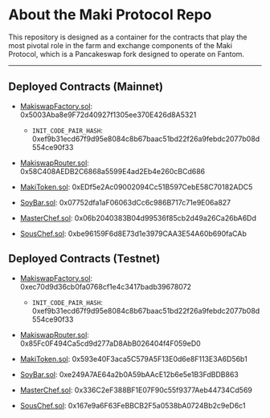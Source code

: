 # About the Maki Protocol Repo
This repository is designed as a container for the contracts that play the most pivotal role in the farm and exchange components of the Maki Protocol, which is a Pancakeswap fork designed to operate on Fantom.
___

## Deployed Contracts (Mainnet)
- [MakiswapFactory.sol](https://ftmscan.com/address/0x5003Aba8e9F72d40927f1305ee370E426d8A5321#code): 0x5003Aba8e9F72d40927f1305ee370E426d8A5321
    - `INIT_CODE_PAIR_HASH`: 0xef9b31ecd67f9d95e8084c8b67baac51bd22f26a9febdc2077b08d554ce90f33  
- [MakiswapRouter.sol](https://ftmscan.com/address/0x58C408AEDB2C6868a5599E4ad2Eb4e260cBCd686#code): 0x58C408AEDB2C6868a5599E4ad2Eb4e260cBCd686

- [MakiToken.sol](https://ftmscan.com/address/0xEDf5e2Ac09002094Cc51B597CebE58C70182ADC5#code): 0xEDf5e2Ac09002094Cc51B597CebE58C70182ADC5
- [SoyBar.sol](https://ftmscan.com/address/0x07752dfa1aF06063dCc6c986B717c71e9E06a827#code): 0x07752dfa1aF06063dCc6c986B717c71e9E06a827
- [MasterChef.sol](https://ftmscan.com/address/0x06b2040383B04d99536f85cb2d49a26Ca26bA6Dd#code): 0x06b2040383B04d99536f85cb2d49a26Ca26bA6Dd
- [SousChef.sol](https://ftmscan.com/address/0xbe96159F6d8E73d1e3979CAA3E54A60b690faCAb#code): 0xbe96159F6d8E73d1e3979CAA3E54A60b690faCAb


## Deployed Contracts (Testnet)
- [MakiswapFactory.sol](https://testnet.ftmscan.com/address/0xec70d9d36cb0fa0768cf1e4c3417badb39678072#code): 0xec70d9d36cb0fa0768cf1e4c3417badb39678072
    - `INIT_CODE_PAIR_HASH`: 0xef9b31ecd67f9d95e8084c8b67baac51bd22f26a9febdc2077b08d554ce90f33
- [MakiswapRouter.sol](https://testnet.ftmscan.com/address/0x85Fc0F494Ca5cd9d277aD8AbB026404f4F059eD0#code): 0x85Fc0F494Ca5cd9d277aD8AbB026404f4F059eD0

- [MakiToken.sol](https://testnet.ftmscan.com/address/0x593e40F3aca5C579A5F13E0d6e8F113E3A6D56b1#code): 0x593e40F3aca5C579A5F13E0d6e8F113E3A6D56b1
- [SoyBar.sol](https://testnet.ftmscan.com/address/0xe249A7AE64a2b0A59bAAcE12b6e5e1B3FdBDB863#code): 0xe249A7AE64a2b0A59bAAcE12b6e5e1B3FdBDB863
- [MasterChef.sol](https://testnet.ftmscan.com/address/0x336C2eF388BF1E07F90c55f9377Aeb44734Cd569#code): 0x336C2eF388BF1E07F90c55f9377Aeb44734Cd569
- [SousChef.sol](https://testnet.ftmscan.com/address/0x167e9a6F63FeBBCB2F5a0538bA0724Bb2c9eD6c1#code): 0x167e9a6F63FeBBCB2F5a0538bA0724Bb2c9eD6c1
